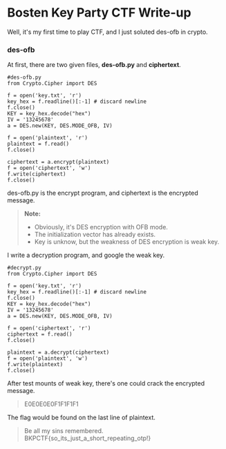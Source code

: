 # Bosten Key Party CTF Write-up

Well, it's my first time to play CTF, and I just soluted des-ofb in crypto.

### des-ofb

At first, there are two given files, **des-ofb.py** and **ciphertext**.

```
#des-ofb.py
from Crypto.Cipher import DES

f = open('key.txt', 'r')
key_hex = f.readline()[:-1] # discard newline
f.close()
KEY = key_hex.decode("hex")
IV = '13245678'
a = DES.new(KEY, DES.MODE_OFB, IV)

f = open('plaintext', 'r')
plaintext = f.read()
f.close()

ciphertext = a.encrypt(plaintext)
f = open('ciphertext', 'w')
f.write(ciphertext)
f.close()
```

des-ofb.py is the encrypt program, and ciphertext is the encrypted message.

> **Note:**
> 
> - Obviously, it's DES encryption with OFB mode.
> - The initialization vector has already exists.
> - Key is unknow, but the weakness of DES encryption is weak key.

I write a decryption program, and google the weak key.

```
#decrypt.py
from Crypto.Cipher import DES

f = open('key.txt', 'r')
key_hex = f.readline()[:-1] # discard newline
f.close()
KEY = key_hex.decode("hex")
IV = '13245678'
a = DES.new(KEY, DES.MODE_OFB, IV)

f = open('ciphertext', 'r')
ciphertext = f.read()
f.close()

plaintext = a.decrypt(ciphertext)
f = open('plaintext', 'w')
f.write(plaintext)
f.close()
```

After test mounts of weak key, there's one could crack the encrypted message.

> E0E0E0E0F1F1F1F1

The flag would be found on the last line of plaintext.

> Be all my sins remembered. BKPCTF{so_its_just_a_short_repeating_otp!}


